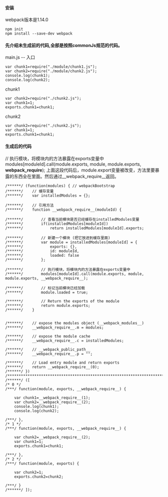 #### 安装
webpack版本是1.14.0
```shell
npm init
npm install --save-dev webpack
```
#### 先介绍未生成前的代码,全部是按照commonJs规范的代码。
main.js  -- 入口
```javascripit
var chunk1=require("./module/chunk1.js");
var chunk2=require("./module/chunk2.js");
console.log(chunk1);
console.log(chunk2);
```

chunk1
```javascripit
var chunk2=require("./chunk2.js");
var chunk1=1;
exports.chunk1=chunk1;
```

chunk2
```javascripit
var chunk2=require("./chunk2.js");
var chunk1=1;
exports.chunk1=chunk1;
```

#### 生成后的代码
// 执行模块，将模块内的方法暴露在exports变量中
modules[moduleId].call(module.exports, module, module.exports, __webpack_require__);
上面这段代码后，module.export变量被改变，方法里要暴露的东西全在里面。然后通过__webpack_require__返回。
```javasciprt
/******/ (function(modules) { // webpackBootstrap
/******/ 	// 缓存变量
/******/ 	var installedModules = {};

/******/ 	// 引用方法
/******/ 	function __webpack_require__(moduleId) {

/******/ 		// 查看当前模块是否已经缓存在installedModules变量
/******/ 		if(installedModules[moduleId])
/******/ 			return installedModules[moduleId].exports;

/******/ 		// 新建一个模块 (把它放进到缓存里面)
/******/ 		var module = installedModules[moduleId] = {
/******/ 			exports: {},
/******/ 			id: moduleId,
/******/ 			loaded: false
/******/ 		};

/******/ 		// 执行模块，将模块内的方法暴露在exports变量中
/******/ 		modules[moduleId].call(module.exports, module, module.exports, __webpack_require__);

/******/ 		// 标记当前模块已经加载
/******/ 		module.loaded = true;

/******/ 		// Return the exports of the module
/******/ 		return module.exports;
/******/ 	}


/******/ 	// expose the modules object (__webpack_modules__)
/******/ 	__webpack_require__.m = modules;

/******/ 	// expose the module cache
/******/ 	__webpack_require__.c = installedModules;

/******/ 	// __webpack_public_path__
/******/ 	__webpack_require__.p = "";

/******/ 	// Load entry module and return exports
/******/ 	return __webpack_require__(0);
/******/ })
/************************************************************************/
/******/ ([
/* 0 */
/***/ function(module, exports, __webpack_require__) {

	var chunk1=__webpack_require__(1);
	var chunk2=__webpack_require__(2);
	console.log(chunk1);
	console.log(chunk2);

/***/ },
/* 1 */
/***/ function(module, exports, __webpack_require__) {

	var chunk2=__webpack_require__(2);
	var chunk1=1;
	exports.chunk1=chunk1;

/***/ },
/* 2 */
/***/ function(module, exports) {

	var chunk2=1;
	exports.chunk2=chunk2;

/***/ }
/******/ ]);
```


